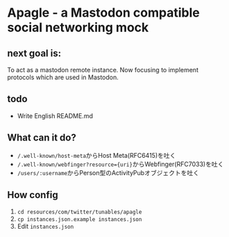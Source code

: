 # Apagle - a Mastodon compatible social networking mock

## next goal is:
To act as a mastodon remote instance.
Now focusing to implement protocols which are used in Mastodon.

## todo
* Write English README.md


## What can it do?
* `/.well-known/host-meta`からHost Meta(RFC6415)を吐く
* `/.well-known/webfinger?resource={uri}`からWebfinger(RFC7033)を吐く
* `/users/:username`からPerson型のActivityPubオブジェクトを吐く

## How config
1. `cd resources/com/twitter/tunables/apagle`
2. `cp instances.json.example instances.json`
3. Edit `instances.json`